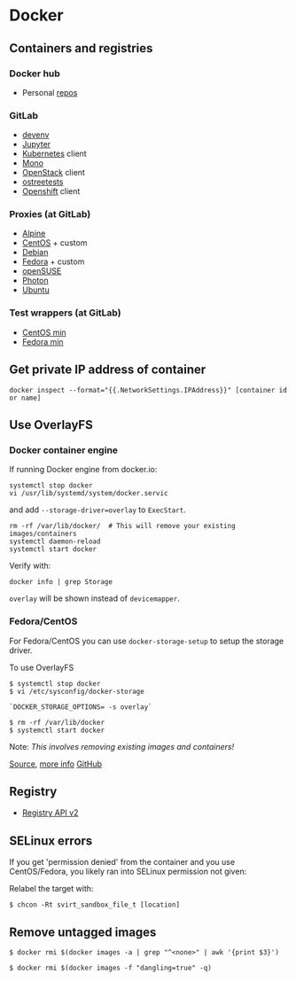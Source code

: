 Docker
======


Containers and registries
-------------------------

### Docker hub

  * Personal [repos](https://hub.docker.com/r/gbraad/)


### GitLab


  * [devenv](https://gitlab.com/gbraad/devenv)
  * [Jupyter](https://gitlab.com/gbraad/jupyter)
  * [Kubernetes](https://gitlab.com/gbraad/kubernetes-client) client
  * [Mono](https://gitlab.com/gbraad/mono)
  * [OpenStack](https://gitlab.com/gbraad/openstack-client) client
  * [ostreetests](https://gitlab.com/gbraad/ostreetests)
  * [Openshift](https://gitlab.com/gbraad/openshift-client) client


### Proxies (at GitLab)

  * [Alpine](https://gitlab.com/gbraad/alpine)
  * [CentOS](https://gitlab.com/gbraad/centos) + custom
  * [Debian](https://gitlab.com/gbraad/debian)
  * [Fedora](https://gitlab.com/gbraad/fedora) + custom
  * [openSUSE](https://gitlab.com/gbraad/opensuse)
  * [Photon](https://gitlab.com/gbraad/vmware-photon)
  * [Ubuntu](https://gitlab.com/gbraad/ubuntu)

### Test wrappers (at GitLab)

  * [CentOS min](https://gitlab.com/gbraad/centosmin)
  * [Fedora min](https://gitlab.com/gbraad/fedoramin)


## Get private IP address of container

```
docker inspect --format="{{.NetworkSettings.IPAddress}}" [container id or name]
```


## Use OverlayFS


### Docker container engine
If running Docker engine from docker.io:
```
systemctl stop docker
vi /usr/lib/systemd/system/docker.servic
```

and add `--storage-driver=overlay` to `ExecStart`.

```
rm -rf /var/lib/docker/  # This will remove your existing images/containers
systemctl daemon-reload
systemctl start docker
```

Verify with:

```
docker info | grep Storage
```

`overlay` will be shown instead of `devicemapper`.


### Fedora/CentOS

For Fedora/CentOS you can use `docker-storage-setup` to setup the storage driver.

To use OverlayFS
```
$ systemctl stop docker
$ vi /etc/sysconfig/docker-storage
```

    `DOCKER_STORAGE_OPTIONS= -s overlay`

```
$ rm -rf /var/lib/docker
$ systemctl start docker
```


Note:
_This involves removing existing images and containers!_

[Source](http://www.projectatomic.io/blog/2015/06/notes-on-fedora-centos-and-docker-storage-drivers/), [more info](https://docs.docker.com/engine/userguide/storagedriver/selectadriver/)
[GitHub](https://github.com/projectatomic/docker-storage-setup)


## Registry

  * [Registry API v2](https://docs.docker.com/registry/spec/api/)


## SELinux errors
If you get 'permission denied' from the container and you use CentOS/Fedora, you likely ran into SELinux permission not given:

Relabel the target with:
```
$ chcon -Rt svirt_sandbox_file_t [location]
```


## Remove untagged images
```
$ docker rmi $(docker images -a | grep "^<none>" | awk '{print $3}')
```

```
$ docker rmi $(docker images -f "dangling=true" -q)
```
